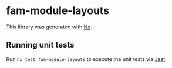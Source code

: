 # fam-module-layouts

This library was generated with [Nx](https://nx.dev).

## Running unit tests

Run `nx test fam-module-layouts` to execute the unit tests via [Jest](https://jestjs.io).
